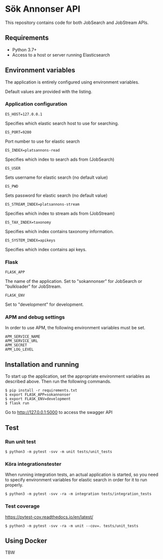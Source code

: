# Sök Annonser API
This repository contains code for both JobSearch and JobStream APIs.

## Requirements
* Python 3.7+
* Access to a host or server running Elasticsearch

## Environment variables

The application is entirely configured using environment variables. 

Default values are provided with the listing.

### Application configuration

    ES_HOST=127.0.0.1

Specifies which elastic search host to use for searching.

    ES_PORT=9200
   
Port number to use for elastic search

    ES_INDEX=platsannons-read
    
Specifies which index to search ads from (JobSearch)

    ES_USER
    
Sets username for elastic search (no default value)

    ES_PWD
    
Sets password for elastic search (no default value)

    ES_STREAM_INDEX=platsannons-stream
    
Specifies which index to stream ads from (JobStream)

    ES_TAX_INDEX=taxonomy
    
Specifies which index contains taxonomy information.

    ES_SYSTEM_INDEX=apikeys
    
Specifies which index contains api keys.

### Flask

    FLASK_APP

The name of the application. Set to "sokannonser" for JobSearch or "bulkloader" for JobStream.

    FLASK_ENV
    
Set to "development" for development. 

### APM and debug settings

In order to use APM, the following environment variables must be set.

    APM_SERVICE_NAME
    APM_SERVICE_URL
    APM_SECRET
    APM_LOG_LEVEL
    
## Installation and running

To start up the application, set the appropriate environment variables as described above. 
Then run the following commands.

    $ pip install -r requirements.txt
    $ export FLASK_APP=sokannonser
    $ export FLASK_ENV=development
    $ flask run

Go to http://127.0.0.1:5000 to access the swagger API

## Test

### Run unit test

    $ python3 -m pytest -svv -m unit tests/unit_tests
    
### Köra integrationstester    

When running integration tests, an actual application is started,
so you need to specify environment variables for elastic search in order for it to run properly.

    $ python3 -m pytest -svv -ra -m integration tests/integration_tests

    
### Test coverage
    
https://pytest-cov.readthedocs.io/en/latest/

    $ python3 -m pytest -svv -ra -m unit --cov=. tests/unit_tests


## Using Docker
TBW
